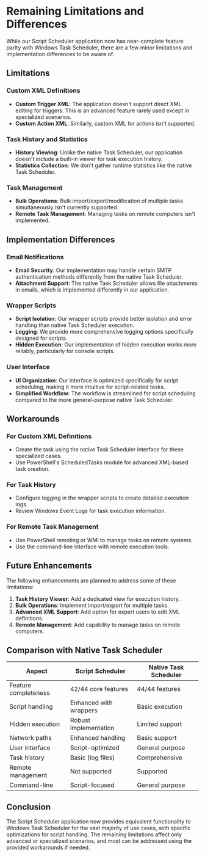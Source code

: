 # Remaining Limitations and Differences

While our Script Scheduler application now has near-complete feature parity with Windows Task Scheduler, there are a few minor limitations and implementation differences to be aware of.

## Limitations

### Custom XML Definitions
- **Custom Trigger XML**: The application doesn't support direct XML editing for triggers. This is an advanced feature rarely used except in specialized scenarios.
- **Custom Action XML**: Similarly, custom XML for actions isn't supported.

### Task History and Statistics
- **History Viewing**: Unlike the native Task Scheduler, our application doesn't include a built-in viewer for task execution history.
- **Statistics Collection**: We don't gather runtime statistics like the native Task Scheduler.

### Task Management
- **Bulk Operations**: Bulk import/export/modification of multiple tasks simultaneously isn't currently supported.
- **Remote Task Management**: Managing tasks on remote computers isn't implemented.

## Implementation Differences

### Email Notifications
- **Email Security**: Our implementation may handle certain SMTP authentication methods differently from the native Task Scheduler.
- **Attachment Support**: The native Task Scheduler allows file attachments in emails, which is implemented differently in our application.

### Wrapper Scripts
- **Script Isolation**: Our wrapper scripts provide better isolation and error handling than native Task Scheduler execution.
- **Logging**: We provide more comprehensive logging options specifically designed for scripts.
- **Hidden Execution**: Our implementation of hidden execution works more reliably, particularly for console scripts.

### User Interface
- **UI Organization**: Our interface is optimized specifically for script scheduling, making it more intuitive for script-related tasks.
- **Simplified Workflow**: The workflow is streamlined for script scheduling compared to the more general-purpose native Task Scheduler.

## Workarounds

### For Custom XML Definitions
- Create the task using the native Task Scheduler interface for these specialized cases.
- Use PowerShell's ScheduledTasks module for advanced XML-based task creation.

### For Task History
- Configure logging in the wrapper scripts to create detailed execution logs.
- Review Windows Event Logs for task execution information.

### For Remote Task Management
- Use PowerShell remoting or WMI to manage tasks on remote systems.
- Use the command-line interface with remote execution tools.

## Future Enhancements

The following enhancements are planned to address some of these limitations:

1. **Task History Viewer**: Add a dedicated view for execution history.
2. **Bulk Operations**: Implement import/export for multiple tasks.
3. **Advanced XML Support**: Add option for expert users to edit XML definitions.
4. **Remote Management**: Add capability to manage tasks on remote computers.

## Comparison with Native Task Scheduler

| Aspect | Script Scheduler | Native Task Scheduler |
|--------|-----------------|----------------------|
| Feature completeness | 42/44 core features | 44/44 features |
| Script handling | Enhanced with wrappers | Basic execution |
| Hidden execution | Robust implementation | Limited support |
| Network paths | Enhanced handling | Basic support |
| User interface | Script-optimized | General purpose |
| Task history | Basic (log files) | Comprehensive |
| Remote management | Not supported | Supported |
| Command-line | Script-focused | General purpose |

## Conclusion

The Script Scheduler application now provides equivalent functionality to Windows Task Scheduler for the vast majority of use cases, with specific optimizations for script handling. The remaining limitations affect only advanced or specialized scenarios, and most can be addressed using the provided workarounds if needed.

